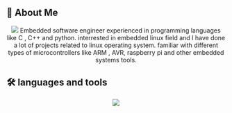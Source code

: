 
## 🚀 About Me
<p align="center">
  <img src="[https://skillicons.dev/icons?i=git,py,cpp,c,vim](https://bestanimations.com/media/penguins/2035943693linux-penguin-animation.gif)" />
Embedded software engineer experienced in programming languages like C , C++ and python.
interrested in embedded linux field and I have done a lot of projects related to linux operating system.
familiar with different types of microcontrollers like ARM , AVR, raspberry pi and other embedded systems tools.
</p>


## 🛠 languages and tools
<p align="center">
  <a href="">
    <img src="https://skillicons.dev/icons?i=git,py,cpp,c,vim" />
  </a>
</p>

